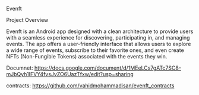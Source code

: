 Evenft

Project Overview

Evenft is an Android app designed with a clean architecture to provide users with a seamless experience for discovering, participating in, and managing events. The app offers a user-friendly interface that allows users to explore a wide range of events, subscribe to their favorite ones, and even create NFTs (Non-Fungible Tokens) associated with the events they win.

Documnet:
https://docs.google.com/document/d/1MEeLCs7gATc7SC8-mJbQyh1IFVY4fvsJvZO6UazTfxw/edit?usp=sharing

contracts:
https://github.com/vahidmohammadisan/evenft_contracts
